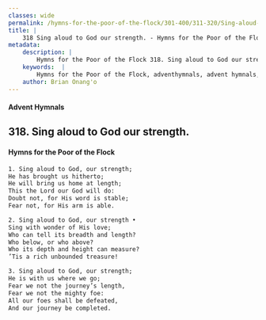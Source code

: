 ```yaml
---
classes: wide
permalink: /hymns-for-the-poor-of-the-flock/301-400/311-320/Sing-aloud-to-God-our-strength/
title: |
    318 Sing aloud to God our strength. - Hymns for the Poor of the Flock
metadata:
    description: |
        Hymns for the Poor of the Flock 318. Sing aloud to God our strength.. Sing aloud to God, our strength; He has brought us hitherto; He will bring us home at length; This the Lord our God will do:  Doubt not, for His word is stable;  Fear not, for His arm is able. 
    keywords:  |
        Hymns for the Poor of the Flock, adventhymnals, advent hymnals, Sing aloud to God our strength., Sing aloud to God, our strength;, 
    author: Brian Onang'o
---
```


#### Advent Hymnals
## 318. Sing aloud to God our strength.
####  Hymns for the Poor of the Flock

```txt
1. Sing aloud to God, our strength;
He has brought us hitherto;
He will bring us home at length;
This the Lord our God will do: 
Doubt not, for His word is stable; 
Fear not, for His arm is able.

2. Sing aloud to God, our strength • 
Sing with wonder of His love;
Who can tell its breadth and length?
Who below, or who above?
Who its depth and height can measure? 
’Tis a rich unbounded treasure!

3. Sing aloud to God, our strength;
He is with us where we go;
Fear we not the journey’s length,
Fear we not the mighty foe:
All our foes shall be defeated,
And our journey be completed.
```